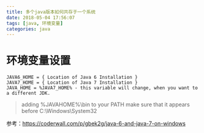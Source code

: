 ```yaml
---
title: 多个java版本如何共存于一个系统
date: 2018-05-04 17:56:07
tags: [java, 环境变量]
categories: java
---
```


# 环境变量设置			

```shell
JAVA6_HOME = { Location of Java 6 Installation }
JAVA7_HOME = { Location of Java 7 Installation }
JAVA_HOME = %JAVA7_HOME% - this variable will change, when you want to a different JDK.
```

> adding %JAVAHOME%\bin to your PATH make sure that it appears before C:\Windows\System32

参考：https://coderwall.com/p/gbek2g/java-6-and-java-7-on-windows